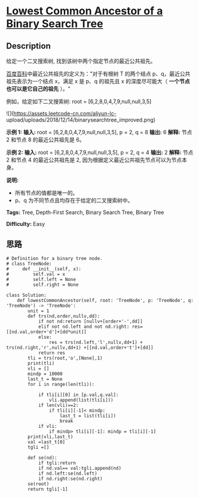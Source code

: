 # [Lowest Common Ancestor of a Binary Search Tree][title]

## Description

给定一个二叉搜索树, 找到该树中两个指定节点的最近公共祖先。

[百度百科](https://baike.baidu.com/item/%E6%9C%80%E8%BF%91%E5%85%AC%E5%85%B1%E7%A5%96%E5%85%88/8918834?fr=aladdin)中最近公共祖先的定义为："对于有根树
T 的两个结点 p、q，最近公共祖先表示为一个结点 x，满足 x 是 p、q 的祖先且 x 的深度尽可能大（ **一个节点也可以是它自己的祖先** ）。"

例如，给定如下二叉搜索树:  root = [6,2,8,0,4,7,9,null,null,3,5]

![](https://assets.leetcode-cn.com/aliyun-lc-
upload/uploads/2018/12/14/binarysearchtree_improved.png)



**示例 1:**
            **输入:** root = [6,2,8,0,4,7,9,null,null,3,5], p = 2, q = 8    **输出:** 6     **解释:** 节点 2 和节点 8 的最近公共祖先是 6。    

**示例 2:**
            **输入:** root = [6,2,8,0,4,7,9,null,null,3,5], p = 2, q = 4    **输出:** 2    **解释:** 节点 2 和节点 4 的最近公共祖先是 2, 因为根据定义最近公共祖先节点可以为节点本身。



**说明:**

  * 所有节点的值都是唯一的。
  * p、q 为不同节点且均存在于给定的二叉搜索树中。


**Tags:** Tree, Depth-First Search, Binary Search Tree, Binary Tree

**Difficulty:** Easy

## 思路

``` python3
# Definition for a binary tree node.
# class TreeNode:
#     def __init__(self, x):
#         self.val = x
#         self.left = None
#         self.right = None

class Solution:
    def lowestCommonAncestor(self, root: 'TreeNode', p: 'TreeNode', q: 'TreeNode') -> 'TreeNode':
        unit = 1
        def trs(nd,order,nullv,dd):
            if not nd:return [nullv+[order+'-',dd]]
            elif not nd.left and not nd.right: res= [[nd.val,order+'d']+[dd*unit]]
            else:
                res = trs(nd.left,'l',nullv,dd+1) + trs(nd.right,'r',nullv,dd+1) +[[nd.val,order+'t']+[dd]]
            return res        
        tli = trs(root,'o',[None],1) 
        print(tli)
        vli = []
        mindp = 10000
        last_t = None
        for i in range(len(tli)):

            if tli[i][0] in [p.val,q.val]:
                vli.append(list(tli[i]))
            if len(vli)==2:
                if tli[i][-1]< mindp:
                    last_t = list(tli[i])
                    break
            if vli: 
                if mindp> tli[i][-1]: mindp = tli[i][-1]
        print(vli,last_t)
        val =last_t[0]
        tgli =[]

        def se(nd):
            if tgli:return
            if nd.val== val:tgli.append(nd)
            if nd.left:se(nd.left)
            if nd.right:se(nd.right)
        se(root)        
        return tgli[-1]      
```

[title]: https://leetcode-cn.com/problems/lowest-common-ancestor-of-a-binary-search-tree
